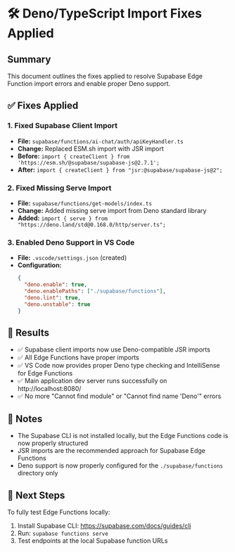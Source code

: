 # 🛠️ Deno/TypeScript Import Fixes Applied

## Summary
This document outlines the fixes applied to resolve Supabase Edge Function import errors and enable proper Deno support.

## ✅ Fixes Applied

### 1. Fixed Supabase Client Import
- **File:** `supabase/functions/ai-chat/auth/apiKeyHandler.ts`
- **Change:** Replaced ESM.sh import with JSR import
- **Before:** `import { createClient } from 'https://esm.sh/@supabase/supabase-js@2.7.1';`
- **After:** `import { createClient } from "jsr:@supabase/supabase-js@2";`

### 2. Fixed Missing Serve Import
- **File:** `supabase/functions/get-models/index.ts`
- **Change:** Added missing serve import from Deno standard library
- **Added:** `import { serve } from "https://deno.land/std@0.168.0/http/server.ts";`

### 3. Enabled Deno Support in VS Code
- **File:** `.vscode/settings.json` (created)
- **Configuration:**
  ```json
  {
    "deno.enable": true,
    "deno.enablePaths": ["./supabase/functions"],
    "deno.lint": true,
    "deno.unstable": true
  }
  ```

## 🎯 Results

- ✅ Supabase client imports now use Deno-compatible JSR imports
- ✅ All Edge Functions have proper imports
- ✅ VS Code now provides proper Deno type checking and IntelliSense for Edge Functions
- ✅ Main application dev server runs successfully on http://localhost:8080/
- ✅ No more "Cannot find module" or "Cannot find name 'Deno'" errors

## 📝 Notes

- The Supabase CLI is not installed locally, but the Edge Functions code is now properly structured
- JSR imports are the recommended approach for Supabase Edge Functions
- Deno support is now properly configured for the `./supabase/functions` directory only

## 🚀 Next Steps

To fully test Edge Functions locally:
1. Install Supabase CLI: https://supabase.com/docs/guides/cli
2. Run: `supabase functions serve`
3. Test endpoints at the local Supabase function URLs